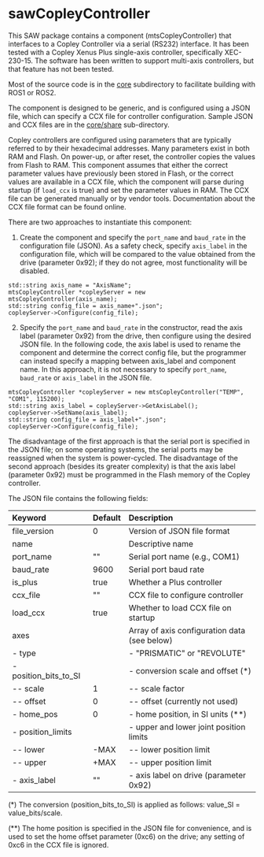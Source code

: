 
# sawCopleyController

This SAW package contains a component (mtsCopleyController) that interfaces to a Copley Controller via a serial (RS232) interface. It has been tested with a Copley Xenus Plus single-axis controller, specifically XEC-230-15. The software has been written to support multi-axis controllers, but that feature has not been tested.

Most of the source code is in the [core](./core) subdirectory to facilitate building with ROS1 or ROS2.

The component is designed to be generic, and is configured using a JSON file, which can specify a CCX file for controller configuration. Sample JSON and CCX files are in the [core/share](./core/share) sub-directory.

Copley controllers are configured using parameters that are typically referred to by their hexadecimal addresses. Many parameters exist in both RAM and Flash. On power-up, or after reset, the controller copies the values from Flash to RAM. This component assumes that either the correct parameter values have previously been stored in Flash, or the correct values are available in a CCX file, which the component will parse during startup (if `load_ccx` is true) and set the parameter values in RAM. The CCX file can be generated manually or by vendor tools. Documentation about the CCX file format can be found online.

There are two approaches to instantiate this component:

1. Create the component and specify the `port_name` and `baud_rate` in the configuration file (JSON). As a safety check, specify `axis_label` in the configuration file, which will be compared to the value obtained from the drive (parameter 0x92); if they do not agree, most functionality will be disabled.

```
std::string axis_name = "AxisName";
mtsCopleyController *copleyServer = new mtsCopleyController(axis_name);
std::string config_file = axis_name+".json";
copleyServer->Configure(config_file);
```

2. Specify the `port_name` and `baud_rate` in the constructor, read the axis label (parameter 0x92) from the drive, then configure using the desired JSON file. In the following code, the axis label is used to rename the component and determine the correct config file, but the programmer can instead specify a mapping between axis_label and component name. In this approach, it is not necessary to specify `port_name`, `baud_rate` or `axis_label` in the JSON file.

```
mtsCopleyController *copleyServer = new mtsCopleyController("TEMP", "COM1", 115200);
std::string axis_label = copleyServer->GetAxisLabel();
copleyServer->SetName(axis_label);
std::string config_file = axis_label+".json";
copleyServer->Configure(config_file);
```

The disadvantage of the first approach is that the serial port is specified in the JSON file; on some operating systems, the serial ports may be reassigned when the system is power-cycled. The disadvantage of the second approach (besides its greater complexity) is that the axis label (parameter 0x92) must be programmed in the Flash memory of the Copley controller.

The JSON file contains the following fields:

| Keyword      | Default   | Description                                     |
|:-------------|:----------|:------------------------------------------------|
| file_version | 0         | Version of JSON file format                     |
| name         |           | Descriptive name                                |
| port_name    | ""        | Serial port name (e.g., COM1)                   |
| baud_rate    | 9600      | Serial port baud rate                           |
| is_plus      | true      | Whether a Plus controller                       |
| ccx_file     | ""        | CCX file to configure controller                |
| load_ccx     | true      | Whether to load CCX file on startup             |
| axes         |           | Array of axis configuration data (see below)    |
|  - type      |           | - "PRISMATIC" or "REVOLUTE"                     |
|  - position_bits_to_SI |  | - conversion scale and offset (*)              |
|  -- scale    | 1         | -- scale factor                                 |
|  -- offset   | 0         | -- offset (currently not used)                  |
|  - home_pos  | 0         | - home position, in SI units (**)               |
|  - position_limits |     | - upper and lower joint position limits         |
|  -- lower    | -MAX      | -- lower position limit                         |
|  -- upper    | +MAX      | -- upper position limit                         |
|  - axis_label | ""       | - axis label on drive (parameter 0x92)          |

(*) The conversion (position_bits_to_SI) is applied as follows:  value_SI = value_bits/scale.

(**) The home position is specified in the JSON file for convenience, and is used to set the home offset parameter (0xc6) on the drive; any setting of 0xc6 in the CCX file is ignored.
